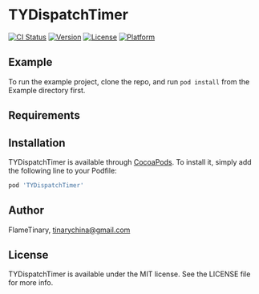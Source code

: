 # TYDispatchTimer

[![CI Status](https://img.shields.io/travis/FlameTinary/TYDispatchTimer.svg?style=flat)](https://travis-ci.org/FlameTinary/TYDispatchTimer)
[![Version](https://img.shields.io/cocoapods/v/TYDispatchTimer.svg?style=flat)](https://cocoapods.org/pods/TYDispatchTimer)
[![License](https://img.shields.io/cocoapods/l/TYDispatchTimer.svg?style=flat)](https://cocoapods.org/pods/TYDispatchTimer)
[![Platform](https://img.shields.io/cocoapods/p/TYDispatchTimer.svg?style=flat)](https://cocoapods.org/pods/TYDispatchTimer)

## Example

To run the example project, clone the repo, and run `pod install` from the Example directory first.

## Requirements

## Installation

TYDispatchTimer is available through [CocoaPods](https://cocoapods.org). To install
it, simply add the following line to your Podfile:

```ruby
pod 'TYDispatchTimer'
```

## Author

FlameTinary, tinarychina@gmail.com

## License

TYDispatchTimer is available under the MIT license. See the LICENSE file for more info.
